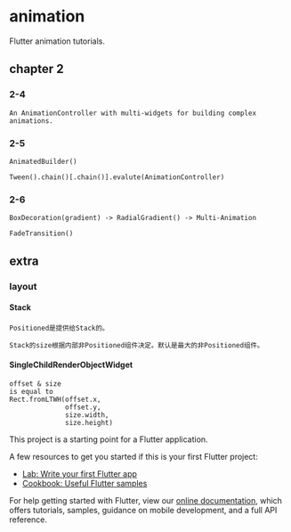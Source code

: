 # animation

Flutter animation tutorials.

## chapter 2

### 2-4

    An AnimationController with multi-widgets for building complex animations.

### 2-5

    AnimatedBuilder()

    Tween().chain()[.chain()].evalute(AnimationController)

### 2-6

    BoxDecoration(gradient) -> RadialGradient() -> Multi-Animation

    FadeTransition()

## extra

### layout

#### Stack

    Positioned是提供给Stack的。
    
    Stack的size根据内部非Positioned组件决定。默认是最大的非Positioned组件。

#### SingleChildRenderObjectWidget

    offset & size 
    is equal to 
    Rect.fromLTWH(offset.x,
                  offset.y,
                  size.width,
                  size.height)



This project is a starting point for a Flutter application.

A few resources to get you started if this is your first Flutter project:

- [Lab: Write your first Flutter app](https://flutter.dev/docs/get-started/codelab)
- [Cookbook: Useful Flutter samples](https://flutter.dev/docs/cookbook)

For help getting started with Flutter, view our
[online documentation](https://flutter.dev/docs), which offers tutorials,
samples, guidance on mobile development, and a full API reference.
